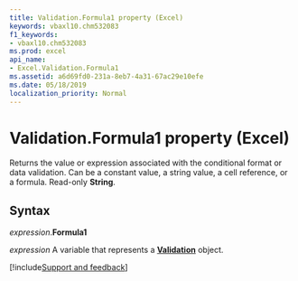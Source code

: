 ```yaml
---
title: Validation.Formula1 property (Excel)
keywords: vbaxl10.chm532083
f1_keywords:
- vbaxl10.chm532083
ms.prod: excel
api_name:
- Excel.Validation.Formula1
ms.assetid: a6d69fd0-231a-8eb7-4a31-67ac29e10efe
ms.date: 05/18/2019
localization_priority: Normal
---
```



# Validation.Formula1 property (Excel)

Returns the value or expression associated with the conditional format or data validation. Can be a constant value, a string value, a cell reference, or a formula. Read-only **String**.


## Syntax

_expression_.**Formula1**

_expression_ A variable that represents a **[Validation](Excel.Validation.md)** object.




[!include[Support and feedback](~/includes/feedback-boilerplate.md)]
